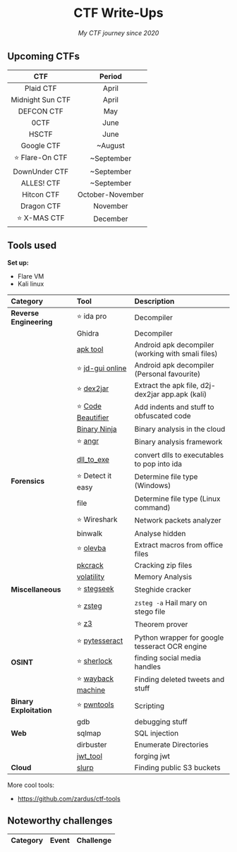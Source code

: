 <h1 align="center">CTF Write-Ups</h1>
<h6 align="center"><i>My CTF journey since 2020</i></h6>

## Upcoming CTFs
| CTF | Period | 
| :-: | :----: |
| Plaid CTF | April |
| Midnight Sun CTF | April |
| DEFCON CTF | May |
| 0CTF | June |
| HSCTF | June |
| Google CTF | ~August |
| ⭐ Flare-On CTF | ~September |
| DownUnder CTF | ~September |
| ALLES! CTF | ~September |
| Hitcon CTF | October-November |
| Dragon CTF | November |
| ⭐ X-MAS CTF | December |


## Tools used
**Set up:**
* Flare VM
* Kali linux

| Category | Tool | Description |
| :------- | :--- | :---------- |
| **Reverse Engineering** | ⭐ ida pro | Decompiler
|                         | Ghidra | Decompiler
|                         | [apk tool](https://ibotpeaches.github.io/Apktool/) | Android apk decompiler (working with smali files)
|                         | ⭐ [jd-gui online](http://www.javadecompilers.com/apk) | Android apk decompiler (Personal favourite)
|                         | ⭐ [dex2jar]() | Extract the apk file, d2j-dex2jar app.apk (kali)
|                         | ⭐ [Code Beautifier](https://beautifier.io/) | Add indents and stuff to obfuscated code
|                         | [Binary Ninja](https://cloud.binary.ninja/) | Binary analysis in the cloud
|                         | ⭐ [angr](https://github.com/angr/angr) | Binary analysis framework
|                         | [dll_to_exe](https://github.com/hasherezade/dll_to_exe) | convert dlls to executables to pop into ida
| **Forensics** | ⭐ Detect it easy | Determine file type (Windows)
|               | file | Determine file type (Linux command)
|               | ⭐ Wireshark | Network packets analyzer
|               | binwalk | Analyse hidden
|               | ⭐ [olevba](https://github.com/decalage2/oletools/tree/master/oletools) | Extract macros from office files
|               | [pkcrack](https://www.unix-ag.uni-kl.de/~conrad/krypto/pkcrack.html) | Cracking zip files
|               | [volatility](https://github.com/volatilityfoundation/volatility) | Memory Analysis
| **Miscellaneous** | ⭐ [stegseek](https://github.com/RickdeJager/stegseek) | Steghide cracker
|                   | ⭐ [zsteg](https://github.com/zed-0xff/zsteg) | `zsteg -a` Hail mary on stego file
|                   | ⭐ [z3](https://github.com/Z3Prover/z3) | Theorem prover
|                   | ⭐ [pytesseract](https://pypi.org/project/pytesseract/) | Python wrapper for google tesseract OCR engine 
| **OSINT** | ⭐ [sherlock](https://github.com/sherlock-project/sherlock) | finding social media handles
|           | ⭐ [wayback machine](https://archive.org/web/) | Finding deleted tweets and stuff
| **Binary Exploitation** | ⭐ [pwntools](https://github.com/Gallopsled/pwntools) | Scripting
|                         | gdb | debugging stuff
| **Web** | sqlmap    | SQL injection 
|         | dirbuster | Enumerate Directories
|         | [jwt_tool](https://github.com/ticarpi/jwt_tool) | forging jwt 
| **Cloud** | [slurp](https://github.com/0xbharath/slurp) | Finding public S3 buckets

More cool tools:
* https://github.com/zardus/ctf-tools

## Noteworthy challenges

| Category | Event | Challenge |
| :------- | :---- | :-------- |

